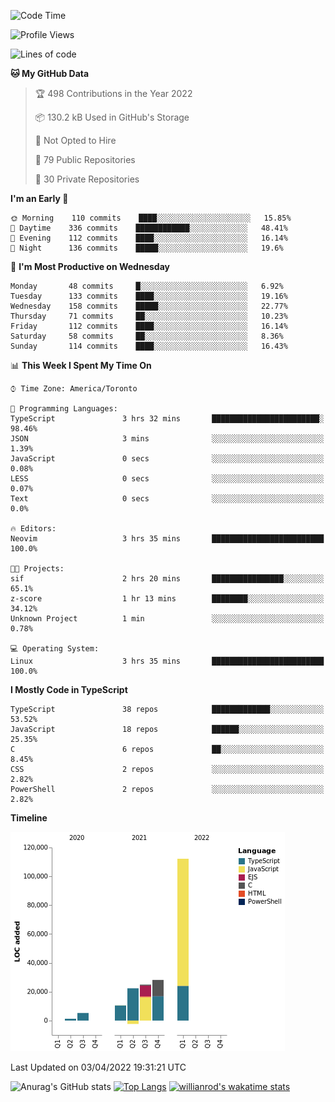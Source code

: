 <!--START_SECTION:waka-->
![Code Time](http://img.shields.io/badge/Code%20Time-199%20hrs%2010%20mins-blue)

![Profile Views](http://img.shields.io/badge/Profile%20Views-13-blue)

![Lines of code](https://img.shields.io/badge/From%20Hello%20World%20I%27ve%20Written-202%20Thousand%20lines%20of%20code-blue)

**🐱 My GitHub Data** 

> 🏆 498 Contributions in the Year 2022
 > 
> 📦 130.2 kB Used in GitHub's Storage 
 > 
> 🚫 Not Opted to Hire
 > 
> 📜 79 Public Repositories 
 > 
> 🔑 30 Private Repositories  
 > 
**I'm an Early 🐤** 

```text
🌞 Morning    110 commits    ████░░░░░░░░░░░░░░░░░░░░░   15.85% 
🌆 Daytime    336 commits    ████████████░░░░░░░░░░░░░   48.41% 
🌃 Evening    112 commits    ████░░░░░░░░░░░░░░░░░░░░░   16.14% 
🌙 Night      136 commits    █████░░░░░░░░░░░░░░░░░░░░   19.6%

```
📅 **I'm Most Productive on Wednesday** 

```text
Monday       48 commits     █░░░░░░░░░░░░░░░░░░░░░░░░   6.92% 
Tuesday      133 commits    ████░░░░░░░░░░░░░░░░░░░░░   19.16% 
Wednesday    158 commits    █████░░░░░░░░░░░░░░░░░░░░   22.77% 
Thursday     71 commits     ██░░░░░░░░░░░░░░░░░░░░░░░   10.23% 
Friday       112 commits    ████░░░░░░░░░░░░░░░░░░░░░   16.14% 
Saturday     58 commits     ██░░░░░░░░░░░░░░░░░░░░░░░   8.36% 
Sunday       114 commits    ████░░░░░░░░░░░░░░░░░░░░░   16.43%

```


📊 **This Week I Spent My Time On** 

```text
⌚︎ Time Zone: America/Toronto

💬 Programming Languages: 
TypeScript               3 hrs 32 mins       ████████████████████████░   98.46% 
JSON                     3 mins              ░░░░░░░░░░░░░░░░░░░░░░░░░   1.39% 
JavaScript               0 secs              ░░░░░░░░░░░░░░░░░░░░░░░░░   0.08% 
LESS                     0 secs              ░░░░░░░░░░░░░░░░░░░░░░░░░   0.07% 
Text                     0 secs              ░░░░░░░░░░░░░░░░░░░░░░░░░   0.0%

🔥 Editors: 
Neovim                   3 hrs 35 mins       █████████████████████████   100.0%

🐱‍💻 Projects: 
sif                      2 hrs 20 mins       ████████████████░░░░░░░░░   65.1% 
z-score                  1 hr 13 mins        ████████░░░░░░░░░░░░░░░░░   34.12% 
Unknown Project          1 min               ░░░░░░░░░░░░░░░░░░░░░░░░░   0.78%

💻 Operating System: 
Linux                    3 hrs 35 mins       █████████████████████████   100.0%

```

**I Mostly Code in TypeScript** 

```text
TypeScript               38 repos            █████████████░░░░░░░░░░░░   53.52% 
JavaScript               18 repos            ██████░░░░░░░░░░░░░░░░░░░   25.35% 
C                        6 repos             ██░░░░░░░░░░░░░░░░░░░░░░░   8.45% 
CSS                      2 repos             ░░░░░░░░░░░░░░░░░░░░░░░░░   2.82% 
PowerShell               2 repos             ░░░░░░░░░░░░░░░░░░░░░░░░░   2.82%

```


**Timeline**

![Chart not found](https://raw.githubusercontent.com/wise-introvert/wise-introvert/master/charts/bar_graph.png) 


 Last Updated on 03/04/2022 19:31:21 UTC
<!--END_SECTION:waka-->

![Anurag's GitHub stats](https://github-readme-stats.vercel.app/api?username=wise-introvert&count_private=true&show_icons=true)
[![Top Langs](https://github-readme-stats.vercel.app/api/top-langs/?username=wise-introvert&langs_count=10)](https://github.com/anuraghazra/github-readme-stats)
[![willianrod's wakatime stats](https://github-readme-stats.vercel.app/api/wakatime?username=wiseintrovert)](https://github.com/anuraghazra/github-readme-stats)
